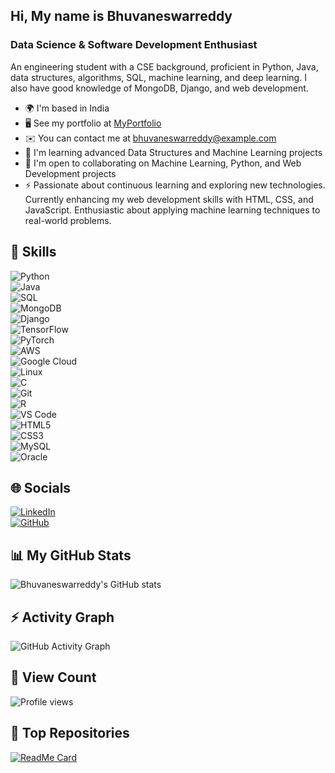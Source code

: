 ## Hi, My name is Bhuvaneswarreddy  
### Data Science & Software Development Enthusiast  

An engineering student with a CSE background, proficient in Python, Java, data structures, algorithms, SQL, machine learning, and deep learning. I also have good knowledge of MongoDB, Django, and web development.

- 🌍  I'm based in India  
- 🖥️  See my portfolio at [MyPortfolio](#)  
- ✉️  You can contact me at bhuvaneswarreddy@example.com  
- 🧠  I'm learning advanced Data Structures and Machine Learning projects  
- 🤝  I'm open to collaborating on Machine Learning, Python, and Web Development projects  
- ⚡  Passionate about continuous learning and exploring new technologies. Currently enhancing my web development skills with HTML, CSS, and JavaScript. Enthusiastic about applying machine learning techniques to real-world problems.  

## 🚀 Skills  

![Python](https://img.shields.io/badge/-Python-blue?style=flat-square&logo=python)  
![Java](https://img.shields.io/badge/-Java-red?style=flat-square&logo=java)  
![SQL](https://img.shields.io/badge/-SQL-lightgrey?style=flat-square&logo=mysql)  
![MongoDB](https://img.shields.io/badge/-MongoDB-green?style=flat-square&logo=mongodb)  
![Django](https://img.shields.io/badge/-Django-darkgreen?style=flat-square&logo=django)  
![TensorFlow](https://img.shields.io/badge/-TensorFlow-orange?style=flat-square&logo=tensorflow)  
![PyTorch](https://img.shields.io/badge/-PyTorch-red?style=flat-square&logo=pytorch)  
![AWS](https://img.shields.io/badge/-AWS-yellow?style=flat-square&logo=amazonaws)  
![Google Cloud](https://img.shields.io/badge/-Google%20Cloud-blue?style=flat-square&logo=googlecloud)  
![Linux](https://img.shields.io/badge/-Linux-black?style=flat-square&logo=linux)  
![C](https://img.shields.io/badge/-C-blue?style=flat-square&logo=c)  
![Git](https://img.shields.io/badge/-Git-orange?style=flat-square&logo=git)  
![R](https://img.shields.io/badge/-R-blue?style=flat-square&logo=r)  
![VS Code](https://img.shields.io/badge/-VS%20Code-blue?style=flat-square&logo=visualstudiocode)  
![HTML5](https://img.shields.io/badge/-HTML5-orange?style=flat-square&logo=html5)  
![CSS3](https://img.shields.io/badge/-CSS3-blue?style=flat-square&logo=css3)  
![MySQL](https://img.shields.io/badge/-MySQL-lightblue?style=flat-square&logo=mysql)  
![Oracle](https://img.shields.io/badge/-Oracle-red?style=flat-square&logo=oracle)  

## 🌐 Socials  
[![LinkedIn](https://img.shields.io/badge/-LinkedIn-blue?style=flat-square&logo=linkedin)](https://www.linkedin.com/in/bhuvaneswarreddy/)  
[![GitHub](https://img.shields.io/badge/-GitHub-black?style=flat-square&logo=github)](https://github.com/bhuvaneswarreddy)  

## 📊 My GitHub Stats  
![Bhuvaneswarreddy's GitHub stats](https://github-readme-stats.vercel.app/api?username=bhuvaneswarreddy&show_icons=true&theme=radical)  

## ⚡ Activity Graph  
![GitHub Activity Graph](https://github-readme-activity-graph.vercel.app/graph?username=bhuvaneswarreddy&theme=redical)  

## 👀 View Count  
![Profile views](https://komarev.com/ghpvc/?username=bhuvaneswarreddy&color=blue)  

## 📌 Top Repositories  
[![ReadMe Card](https://github-readme-stats.vercel.app/api/pin/?username=bhuvaneswarreddy&repo=your-repo-name&theme=radical)](https://github.com/bhuvaneswarreddy/your-repo-name)  
